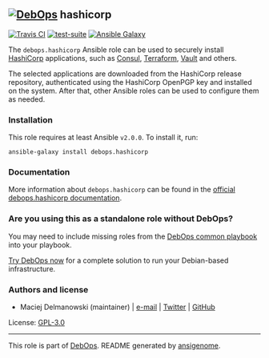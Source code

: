 ## [![DebOps](https://debops.org/images/debops-small.png)](https://debops.org) hashicorp

<!-- This file was generated by Ansigenome. Do not edit this file directly but
     instead have a look at the files in the ./meta/ directory. -->

[![Travis CI](https://img.shields.io/travis/debops/ansible-hashicorp.svg?style=flat)](https://travis-ci.org/debops/ansible-hashicorp)
[![test-suite](https://img.shields.io/badge/test--suite-ansible--hashicorp-blue.svg?style=flat)](https://github.com/debops/test-suite/tree/master/ansible-hashicorp/)
[![Ansible Galaxy](https://img.shields.io/badge/galaxy-debops.hashicorp-660198.svg?style=flat)](https://galaxy.ansible.com/debops/hashicorp)


The `debops.hashicorp` Ansible role can be used to securely install
[HashiCorp](https://hashicorp.com/) applications, such as
[Consul](https://consul.io/), [Terraform](https://terraform.io/),
[Vault](https://vaultproject.io/) and others.

The selected applications are downloaded from the HashiCorp release repository,
authenticated using the HashiCorp OpenPGP key and installed on the system.
After that, other Ansible roles can be used to configure them as needed.

### Installation

This role requires at least Ansible `v2.0.0`. To install it, run:

```Shell
ansible-galaxy install debops.hashicorp
```

### Documentation

More information about `debops.hashicorp` can be found in the
[official debops.hashicorp documentation](https://docs.debops.org/en/latest/ansible/roles/ansible-hashicorp/docs/).



### Are you using this as a standalone role without DebOps?

You may need to include missing roles from the [DebOps common
playbook](https://github.com/debops/debops-playbooks/blob/master/playbooks/common.yml)
into your playbook.

[Try DebOps now](https://debops.org/) for a complete solution to run your Debian-based infrastructure.





### Authors and license

- Maciej Delmanowski (maintainer) | [e-mail](mailto:drybjed@gmail.com) | [Twitter](https://twitter.com/drybjed) | [GitHub](https://github.com/drybjed)

License: [GPL-3.0](https://tldrlegal.com/license/gnu-general-public-license-v3-%28gpl-3%29)

***

This role is part of [DebOps](https://debops.org/). README generated by [ansigenome](https://github.com/nickjj/ansigenome/).
